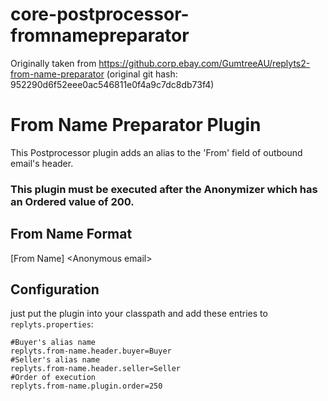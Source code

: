 # core-postprocessor-fromnamepreparator

Originally taken from https://github.corp.ebay.com/GumtreeAU/replyts2-from-name-preparator
(original git hash: 952290d6f52eee0ac546811e0f4a9c7dc8db73f4)

# From Name Preparator Plugin

This Postprocessor plugin adds an alias to the 'From' field of outbound email's header.

### This plugin must be executed after the Anonymizer which has an Ordered value of 200.

## From Name Format

[From Name] \<Anonymous email\>

## Configuration

just put the plugin into your classpath and add these entries to `replyts.properties`:

```
#Buyer's alias name
replyts.from-name.header.buyer=Buyer
#Seller's alias name
replyts.from-name.header.seller=Seller
#Order of execution
replyts.from-name.plugin.order=250

```

